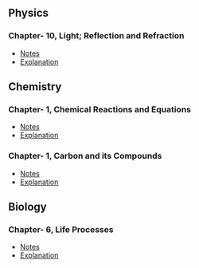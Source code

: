 ## Physics
### Chapter- 10, Light; Reflection and Refraction
* [Notes](https://github.com/aniketrepo/science/blob/main/physics.light%3Breflection-and-refraction.md)
* [Explanation]()

## Chemistry
### Chapter- 1, Chemical Reactions and Equations
* [Notes]()
* [Explanation]()

### Chapter- 1, Carbon and its Compounds
* [Notes]()
* [Explanation](https://github.com/aniketrepo/science/blob/main/chemistry.carbon-and-its-compounds.md)


## Biology
### Chapter- 6, Life Processes
* [Notes]()
* [Explanation]()
